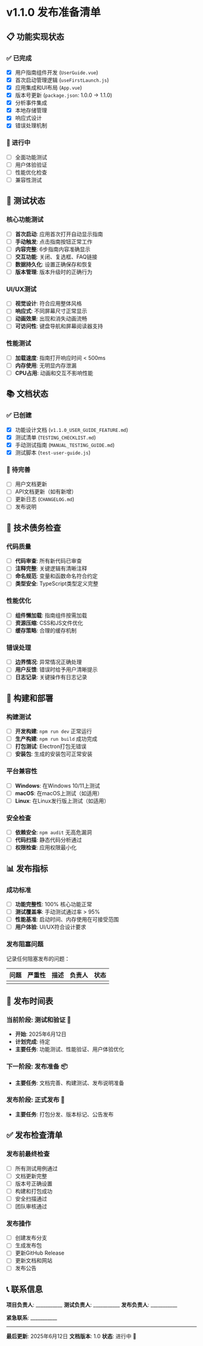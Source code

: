 # v1.1.0 发布准备清单

## 📋 功能实现状态

### ✅ 已完成
- [x] 用户指南组件开发 (`UserGuide.vue`)
- [x] 首次启动管理逻辑 (`useFirstLaunch.js`)
- [x] 应用集成和UI布局 (`App.vue`)
- [x] 版本号更新 (`package.json`: 1.0.0 → 1.1.0)
- [x] 分析事件集成
- [x] 本地存储管理
- [x] 响应式设计
- [x] 错误处理机制

### 🔄 进行中
- [ ] 全面功能测试
- [ ] 用户体验验证
- [ ] 性能优化检查
- [ ] 兼容性测试

## 🧪 测试状态

### 核心功能测试
- [ ] **首次启动**: 应用首次打开自动显示指南
- [ ] **手动触发**: 点击指南按钮正常工作
- [ ] **内容完整**: 6步指南内容准确显示
- [ ] **交互功能**: 关闭、复选框、FAQ链接
- [ ] **数据持久化**: 设置正确保存和恢复
- [ ] **版本管理**: 版本升级时的正确行为

### UI/UX测试
- [ ] **视觉设计**: 符合应用整体风格
- [ ] **响应式**: 不同屏幕尺寸正常显示
- [ ] **动画效果**: 出现和消失动画流畅
- [ ] **可访问性**: 键盘导航和屏幕阅读器支持

### 性能测试
- [ ] **加载速度**: 指南打开响应时间 < 500ms
- [ ] **内存使用**: 无明显内存泄漏
- [ ] **CPU占用**: 动画和交互不影响性能

## 📚 文档状态

### ✅ 已创建
- [x] 功能设计文档 (`v1.1.0_USER_GUIDE_FEATURE.md`)
- [x] 测试清单 (`TESTING_CHECKLIST.md`)
- [x] 手动测试指南 (`MANUAL_TESTING_GUIDE.md`)
- [x] 测试脚本 (`test-user-guide.js`)

### 📝 待完善
- [ ] 用户文档更新
- [ ] API文档更新（如有新增）
- [ ] 更新日志 (`CHANGELOG.md`)
- [ ] 发布说明

## 🔧 技术债务检查

### 代码质量
- [ ] **代码审查**: 所有新代码已审查
- [ ] **注释完整**: 关键逻辑有清晰注释
- [ ] **命名规范**: 变量和函数命名符合约定
- [ ] **类型安全**: TypeScript类型定义完整

### 性能优化
- [ ] **组件懒加载**: 指南组件按需加载
- [ ] **资源压缩**: CSS和JS文件优化
- [ ] **缓存策略**: 合理的缓存机制

### 错误处理
- [ ] **边界情况**: 异常情况正确处理
- [ ] **用户反馈**: 错误时给予用户清晰提示
- [ ] **日志记录**: 关键操作有日志记录

## 🚀 构建和部署

### 构建测试
- [ ] **开发构建**: `npm run dev` 正常运行
- [ ] **生产构建**: `npm run build` 成功完成
- [ ] **打包测试**: Electron打包无错误
- [ ] **安装包**: 生成的安装包可正常安装

### 平台兼容性
- [ ] **Windows**: 在Windows 10/11上测试
- [ ] **macOS**: 在macOS上测试（如适用）
- [ ] **Linux**: 在Linux发行版上测试（如适用）

### 安全检查
- [ ] **依赖安全**: `npm audit` 无高危漏洞
- [ ] **代码扫描**: 静态代码分析通过
- [ ] **权限检查**: 应用权限最小化

## 📊 发布指标

### 成功标准
- [ ] **功能完整性**: 100% 核心功能正常
- [ ] **测试覆盖率**: 手动测试通过率 > 95%
- [ ] **性能基准**: 启动时间、内存使用在可接受范围
- [ ] **用户体验**: UI/UX符合设计要求

### 发布阻塞问题
记录任何阻塞发布的问题：

| 问题 | 严重性 | 描述 | 负责人 | 状态 |
|------|--------|------|--------|------|
|      |        |      |        |      |

## 📅 发布时间表

### 当前阶段: 测试和验证 🧪
- **开始**: 2025年6月12日
- **计划完成**: 待定
- **主要任务**: 功能测试、性能验证、用户体验优化

### 下一阶段: 发布准备 📦
- **主要任务**: 文档完善、构建测试、发布说明准备

### 发布阶段: 正式发布 🚀
- **主要任务**: 打包分发、版本标记、公告发布

## ✅ 发布检查清单

### 发布前最终检查
- [ ] 所有测试用例通过
- [ ] 文档更新完整
- [ ] 版本号正确设置
- [ ] 构建和打包成功
- [ ] 安全扫描通过
- [ ] 团队审核通过

### 发布操作
- [ ] 创建发布分支
- [ ] 生成发布包
- [ ] 更新GitHub Release
- [ ] 更新文档和网站
- [ ] 发布公告

## 📞 联系信息

**项目负责人**: ___________
**测试负责人**: ___________
**发布负责人**: ___________

**紧急联系**: ___________

---

**最后更新**: 2025年6月12日
**文档版本**: 1.0
**状态**: 进行中 🔄
